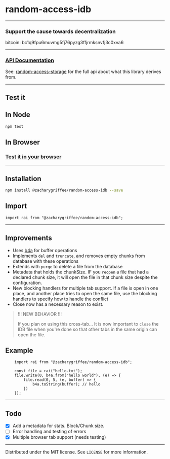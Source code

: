 # random-access-idb

---

### Support the cause towards decentralization

bitcoin: bc1q9fpu6muvmg5fj76pyzg3ffjrmksnvfj3c0xva6

---


### [API Documentation](https://github.com/zacharygriffee/random-access-idb/blob/master/api.md)

See: [random-access-storage][1] for the full api about what this library derives from.

[1]: https://github.com/random-access-storage/random-access-storage

---
## Test it

## In Node

```sh
npm test
```

## In Browser

### [Test it in your browser](https://raw.githack.com/zacharygriffee/random-access-idb/6c446e654450df1b2b6c9db378ab39bbe487c2b5/test.html)

---

## Installation

```sh
npm install @zacharygriffee/random-access-idb --save
```

## Import

``` ecmascript 6
import rai from "@zacharygriffee/random-access-idb";
```
---

## Improvements

- Uses [b4a](https://github.com/holepunchto/b4a) for buffer operations
- Implements `del` and `truncate`, and removes empty chunks from database with these operations
- Extends with `purge` to delete a file from the database
- Metadata that holds the chunkSize. IF you `reopen` a file that had a declared chunk size, it will open
the file in that chunk size despite the configuration.
- New blocking handlers for multiple tab support. If a file is open in one place, and another place tries to open the same file,
use the blocking handlers to specify how to handle the conflict
- Close now has a necessary reason to exist.

> !!! NEW BEHAVIOR !!! 
> 
> If you plan on using this cross-tab... It is now important to `close` the IDB file when you're done so that
> other tabs in the same origin can open the file.

## Example

``` ecmascript 6
    import rai from "@zacharygriffee/random-access-idb";
    
    const file = rai("hello.txt");
    file.write(0, b4a.from("hello world"), (e) => {
        file.read(0, 5, (e, buffer) => {
            b4a.toString(buffer); // hello
        })
    });
```

---

## Todo

- [x] Add a metadata for stats. Block/Chunk size. 
- [ ] Error handling and testing of errors
- [x] Multiple browser tab support (needs testing)

--- 

Distributed under the MIT license. See ``LICENSE`` for more information.

